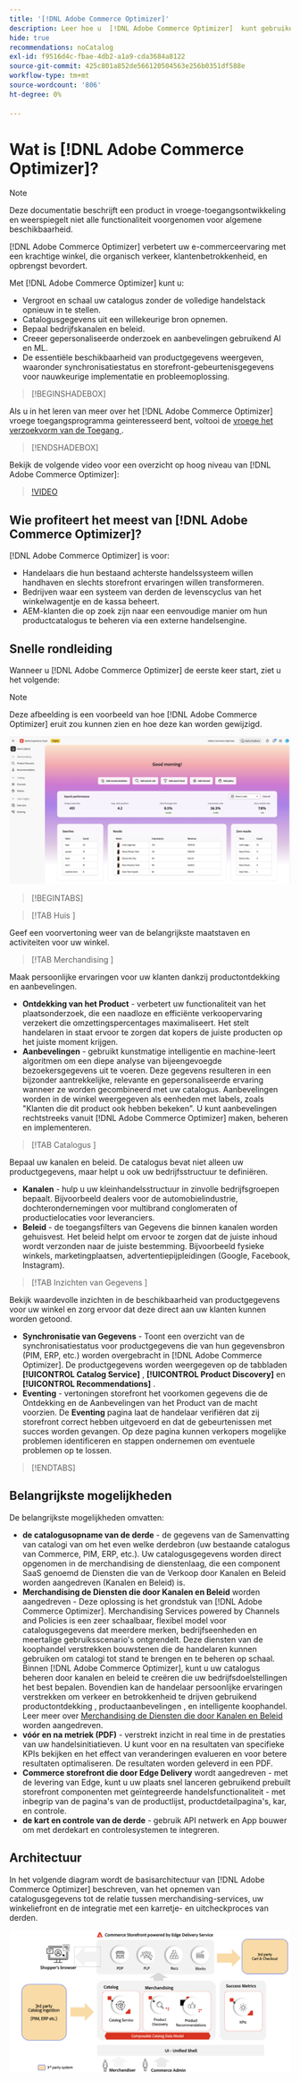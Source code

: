 ```yaml
---
title: '[!DNL Adobe Commerce Optimizer]'
description: Leer hoe u  [!DNL Adobe Commerce Optimizer]  kunt gebruiken om een snelle, krachtige opslag met een scalable catalogus te leveren die u toestaat om uw bestaande eCommerce-achtergrond te optimaliseren door verkeer te verhogen en hogere overeenkomst en omzetting te drijven.
hide: true
recommendations: noCatalog
exl-id: f9516d4c-fbae-4db2-a1a9-cda3684a8122
source-git-commit: 425c801a852de566120504563e256b0351df588e
workflow-type: tm+mt
source-wordcount: '806'
ht-degree: 0%

---
```


# Wat is [!DNL Adobe Commerce Optimizer]?

>[!NOTE]
>
>Deze documentatie beschrijft een product in vroege-toegangsontwikkeling en weerspiegelt niet alle functionaliteit voorgenomen voor algemene beschikbaarheid.

[!DNL Adobe Commerce Optimizer] verbetert uw e-commerceervaring met een krachtige winkel, die organisch verkeer, klantenbetrokkenheid, en opbrengst bevordert.

Met [!DNL Adobe Commerce Optimizer] kunt u:

- Vergroot en schaal uw catalogus zonder de volledige handelstack opnieuw in te stellen.
- Catalogusgegevens uit een willekeurige bron opnemen.
- Bepaal bedrijfskanalen en beleid.
- Creeer gepersonaliseerde onderzoek en aanbevelingen gebruikend AI en ML.
- De essentiële beschikbaarheid van productgegevens weergeven, waaronder synchronisatiestatus en storefront-gebeurtenisgegevens voor nauwkeurige implementatie en probleemoplossing.

>[!BEGINSHADEBOX]

Als u in het leren van meer over het [!DNL Adobe Commerce Optimizer] vroege toegangsprogramma geinteresseerd bent, voltooi de [ vroege het verzoekvorm van de Toegang ](https://forms.office.com/Pages/ResponsePage.aspx?id=Wht7-jR7h0OUrtLBeN7O4WOxhjY2doZPikS2hIbfmL5UMlhTMTYzVDhPQVFNTUFYUjJHNlRKTE5TWS4u).

>[!ENDSHADEBOX]

Bekijk de volgende video voor een overzicht op hoog niveau van [!DNL Adobe Commerce Optimizer]:

>[!VIDEO](https://video.tv.adobe.com/v/3450469?captions=dut)

## Wie profiteert het meest van [!DNL Adobe Commerce Optimizer]?

[!DNL Adobe Commerce Optimizer] is voor:

- Handelaars die hun bestaand achterste handelssysteem willen handhaven en slechts storefront ervaringen willen transformeren.
- Bedrijven waar een systeem van derden de levenscyclus van het winkelwagentje en de kassa beheert.
- AEM-klanten die op zoek zijn naar een eenvoudige manier om hun productcatalogus te beheren via een externe handelsengine.

## Snelle rondleiding

Wanneer u [!DNL Adobe Commerce Optimizer] de eerste keer start, ziet u het volgende:

>[!NOTE]
>
>Deze afbeelding is een voorbeeld van hoe [!DNL Adobe Commerce Optimizer] eruit zou kunnen zien en hoe deze kan worden gewijzigd.

![[!DNL Adobe Commerce Optimizer] UI ](./assets/user-interface.png)

>[!BEGINTABS]

>[!TAB  Huis ]

Geef een voorvertoning weer van de belangrijkste maatstaven en activiteiten voor uw winkel.

>[!TAB  Merchandising ]

Maak persoonlijke ervaringen voor uw klanten dankzij productontdekking en aanbevelingen.

- **Ontdekking van het Product** - verbetert uw functionaliteit van het plaatsonderzoek, die een naadloze en efficiënte verkoopervaring verzekert die omzettingspercentages maximaliseert. Het stelt handelaren in staat ervoor te zorgen dat kopers de juiste producten op het juiste moment krijgen.
- **Aanbevelingen** - gebruikt kunstmatige intelligentie en machine-leert algoritmen om een diepe analyse van bijeengevoegde bezoekersgegevens uit te voeren. Deze gegevens resulteren in een bijzonder aantrekkelijke, relevante en gepersonaliseerde ervaring wanneer ze worden gecombineerd met uw catalogus. Aanbevelingen worden in de winkel weergegeven als eenheden met labels, zoals &quot;Klanten die dit product ook hebben bekeken&quot;. U kunt aanbevelingen rechtstreeks vanuit [!DNL Adobe Commerce Optimizer] maken, beheren en implementeren.

>[!TAB  Catalogus ]

Bepaal uw kanalen en beleid. De catalogus bevat niet alleen uw productgegevens, maar helpt u ook uw bedrijfsstructuur te definiëren.

- **Kanalen** - hulp u uw kleinhandelsstructuur in zinvolle bedrijfsgroepen bepaalt. Bijvoorbeeld dealers voor de automobielindustrie, dochterondernemingen voor multibrand conglomeraten of productielocaties voor leveranciers.
- **Beleid** - de toegangsfilters van Gegevens die binnen kanalen worden gehuisvest. Het beleid helpt om ervoor te zorgen dat de juiste inhoud wordt verzonden naar de juiste bestemming. Bijvoorbeeld fysieke winkels, marketingplaatsen, advertentiepijpleidingen (Google, Facebook, Instagram).

>[!TAB  Inzichten van Gegevens ]

Bekijk waardevolle inzichten in de beschikbaarheid van productgegevens voor uw winkel en zorg ervoor dat deze direct aan uw klanten kunnen worden getoond.

- **Synchronisatie van Gegevens** - Toont een overzicht van de synchronisatiestatus voor productgegevens die van hun gegevensbron (PIM, ERP, etc.) worden overgebracht in [!DNL Adobe Commerce Optimizer]. De productgegevens worden weergegeven op de tabbladen **[!UICONTROL Catalog Service]** , **[!UICONTROL Product Discovery]** en **[!UICONTROL Recommendations]** .
- **Eventing** - vertoningen storefront het voorkomen gegevens die de Ontdekking en de Aanbevelingen van het Product van de macht voorzien. De **Eventing** pagina laat de handelaar verifiëren dat zij storefront correct hebben uitgevoerd en dat de gebeurtenissen met succes worden gevangen. Op deze pagina kunnen verkopers mogelijke problemen identificeren en stappen ondernemen om eventuele problemen op te lossen.

>[!ENDTABS]

## Belangrijkste mogelijkheden

De belangrijkste mogelijkheden omvatten:

- **de catalogusopname van de derde** - de gegevens van de Samenvatting van catalogi van om het even welke derdebron (uw bestaande catalogus van Commerce, PIM, ERP, etc.). Uw catalogusgegevens worden direct opgenomen in de merchandising de dienstenlaag, die een component SaaS genoemd de Diensten die van de Verkoop door Kanalen en Beleid worden aangedreven (Kanalen en Beleid) is.
- **Merchandising de Diensten die door Kanalen en Beleid** worden aangedreven - Deze oplossing is het grondstuk van [!DNL Adobe Commerce Optimizer]. Merchandising Services powered by Channels and Policies is een zeer schaalbaar, flexibel model voor catalogusgegevens dat meerdere merken, bedrijfseenheden en meertalige gebruiksscenario&#39;s ontgrendelt. Deze diensten van de koophandel verstrekken bouwstenen die de handelaren kunnen gebruiken om catalogi tot stand te brengen en te beheren op schaal. Binnen [!DNL Adobe Commerce Optimizer], kunt u uw catalogus beheren door kanalen en beleid te creëren die uw bedrijfsdoelstellingen het best bepalen. Bovendien kan de handelaar persoonlijke ervaringen verstrekken om verkeer en betrokkenheid te drijven gebruikend productontdekking &#x200B;, productaanbevelingen &#x200B;, en intelligente koophandel. Leer meer over [ Merchandising de Diensten die door Kanalen en Beleid ](./merchandising/overview.md) worden aangedreven.
- **vóór en na metriek (PDF)** - verstrekt inzicht in real time in de prestaties van uw handelsinitiatieven. U kunt voor en na resultaten van specifieke KPIs bekijken en het effect van veranderingen evalueren en voor betere resultaten optimaliseren. De resultaten worden geleverd in een PDF.
- **Commerce storefront die door Edge Delivery** wordt aangedreven - met de levering van Edge, kunt u uw plaats snel lanceren gebruikend prebuilt storefront componenten met geïntegreerde handelsfunctionaliteit - met inbegrip van de pagina&#39;s van de productlijst, productdetailpagina&#39;s, kar, en controle.
- **de kart en controle van de derde** - gebruik API netwerk en App bouwer om met derdekart en controlesystemen te integreren.

## Architectuur

In het volgende diagram wordt de basisarchitectuur van [!DNL Adobe Commerce Optimizer] beschreven, van het opnemen van catalogusgegevens tot de relatie tussen merchandising-services, uw winkeliefront en de integratie met een karretje- en uitcheckproces van derden.

![[!DNL Adobe Commerce Optimizer] Architectuur ](./assets/architecture.png)
